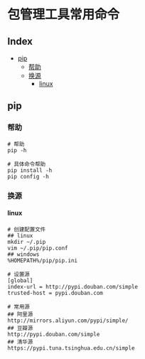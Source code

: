 包管理工具常用命令
===


Index
---
<!-- TOC -->

- [pip](#pip)
    - [帮助](#帮助)
    - [换源](#换源)
        - [linux](#linux)

<!-- /TOC -->


## pip

### 帮助
```shell
# 帮助
pip -h

# 具体命令帮助
pip install -h
pip config -h
```

### 换源
#### linux
```shell
# 创建配置文件
## linux
mkdir ~/.pip
vim ~/.pip/pip.conf
## windows
%HOMEPATH%/pip/pip.ini

# 设置源
[global]
index-url = http://pypi.douban.com/simple
trusted-host = pypi.douban.com

# 常用源
## 阿里源
http://mirrors.aliyun.com/pypi/simple/
## 豆瓣源
http://pypi.douban.com/simple
## 清华源
https://pypi.tuna.tsinghua.edu.cn/simple
```
